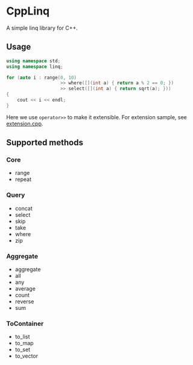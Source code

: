 # CppLinq
A simple linq library for C++.
## Usage
``` c++
using namespace std;
using namespace linq;

for (auto i : range(0, 10)
                    >> where([](int a) { return a % 2 == 0; })
                    >> select([](int a) { return sqrt(a); }))
{
    cout << i << endl;
}
```
Here we use `operator>>` to make it extensible.
For extension sample, see [extension.cpp](test/extension.cpp).
## Supported methods
### Core
* range
* repeat
### Query
* concat
* select
* skip
* take
* where
* zip
### Aggregate
* aggregate
* all
* any
* average
* count
* reverse
* sum
### ToContainer
* to_list
* to_map
* to_set
* to_vector
